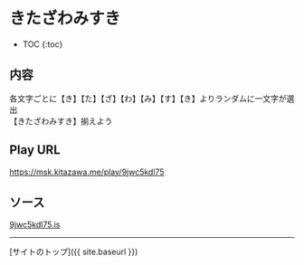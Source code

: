 # きたざわみすき

* TOC
{:toc}

## 内容
各文字ごとに【き】【た】【ざ】【わ】【み】【す】【き】よりランダムに一文字が選出  
【きたざわみすき】揃えよう

## Play URL

https://msk.kitazawa.me/play/9jwc5kdl75

## ソース

[9jwc5kdl75.is](./../../src/kitazawa/9jwc5kdl75.is)

----

[サイトのトップ]({{ site.baseurl }})
